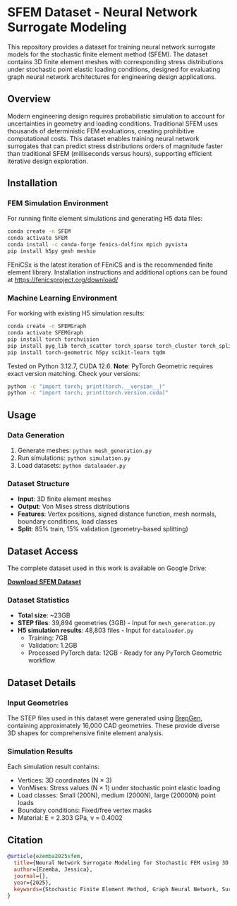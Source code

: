 # SFEM Dataset - Neural Network Surrogate Modeling

This repository provides a dataset for training neural network surrogate models for the stochastic finite element method (SFEM). The dataset contains 3D finite element meshes with corresponding stress distributions under stochastic point elastic loading conditions, designed for evaluating graph neural network architectures for engineering design applications.

## Overview

Modern engineering design requires probabilistic simulation to account for uncertainties in geometry and loading conditions. Traditional SFEM uses thousands of deterministic FEM evaluations, creating prohibitive computational costs. This dataset enables training neural network surrogates that can predict stress distributions orders of magnitude faster than traditional SFEM (milliseconds versus hours), supporting efficient iterative design exploration.

## Installation

### FEM Simulation Environment
For running finite element simulations and generating H5 data files:

```bash
conda create -n SFEM
conda activate SFEM
conda install -c conda-forge fenics-dolfinx mpich pyvista
pip install h5py gmsh meshio
```

FEniCSx is the latest iteration of FEniCS and is the recommended finite element library. Installation instructions and additional options can be found at https://fenicsproject.org/download/

### Machine Learning Environment  
For working with existing H5 simulation results:

```bash
conda create -n SFEMGraph
conda activate SFEMGraph
pip install torch torchvision
pip install pyg_lib torch_scatter torch_sparse torch_cluster torch_spline_conv -f https://data.pyg.org/whl/torch-2.7.0+cu126.html
pip install torch-geometric h5py scikit-learn tqdm
```

Tested on Python 3.12.7, CUDA 12.6. **Note**: PyTorch Geometric requires exact version matching. Check your versions:
```bash
python -c "import torch; print(torch.__version__)"
python -c "import torch; print(torch.version.cuda)"
```

## Usage

### Data Generation
1. Generate meshes: `python mesh_generation.py`
2. Run simulations: `python simulation.py`
3. Load datasets: `python dataloader.py`

### Dataset Structure
- **Input**: 3D finite element meshes
- **Output**: Von Mises stress distributions
- **Features**: Vertex positions, signed distance function, mesh normals, boundary conditions, load classes
- **Split**: 85% train, 15% validation (geometry-based splitting)

## Dataset Access

The complete dataset used in this work is available on Google Drive:

**[Download SFEM Dataset](https://drive.google.com/your-link-here)**

### Dataset Statistics
- **Total size**: ~23GB
- **STEP files**: 39,894 geometries (3GB) - Input for `mesh_generation.py`
- **H5 simulation results**: 48,803 files - Input for `dataloader.py`
  - Training: 7GB
  - Validation: 1.2GB
  - Processed PyTorch data: 12GB - Ready for any PyTorch Geometric workflow

## Dataset Details

### Input Geometries
The STEP files used in this dataset were generated using [BrepGen](https://github.com/samxuxiang/BrepGen), containing approximately 16,000 CAD geometries. These provide diverse 3D shapes for comprehensive finite element analysis.

### Simulation Results
Each simulation result contains:
- Vertices: 3D coordinates (N × 3)
- VonMises: Stress values (N × 1) under stochastic point elastic loading
- Load classes: Small (200N), medium (2000N), large (20000N) point loads
- Boundary conditions: Fixed/free vertex masks
- Material: E = 2.303 GPa, ν = 0.4002

## Citation

```bibtex
@article{ezemba2025sfem,
  title={Neural Network Surrogate Modeling for Stochastic FEM using 3D Graph Representations: A Comparative Study},
  author={Ezemba, Jessica},
  journal={},
  year={2025},
  keywords={Stochastic Finite Element Method, Graph Neural Network, Surrogate Model, Engineering Design}
}
```
